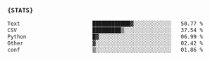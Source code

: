 ### `{STATS}` 
<!--START_SECTION:waka-->

```txt
Text                       ████████████▓░░░░░░░░░░░░   50.77 %
CSV                        █████████▒░░░░░░░░░░░░░░░   37.54 %
Python                     █▓░░░░░░░░░░░░░░░░░░░░░░░   06.99 %
Other                      ▓░░░░░░░░░░░░░░░░░░░░░░░░   02.42 %
conf                       ▒░░░░░░░░░░░░░░░░░░░░░░░░   01.86 %
```

<!--END_SECTION:waka-->
